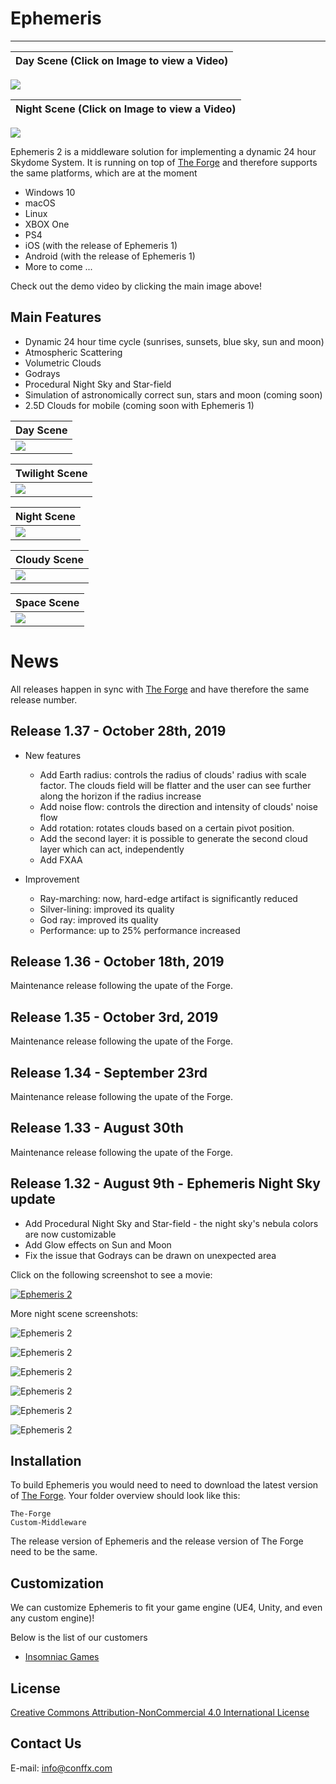 # Ephemeris
----

| Day Scene (Click on Image to view a Video) | 
|---|
[![](Screenshots/main.png)](https://vimeo.com/369379476)

| Night Scene (Click on Image to view a Video) |
|---|
[![](Screenshots/03.png)](https://vimeo.com/352541826)

Ephemeris 2 is a middleware solution for implementing a dynamic 24 hour Skydome System. It is running on top of [The Forge](https://github.com/ConfettiFX/The-Forge) and therefore supports the same platforms, which are at the moment 
* Windows 10
* macOS
* Linux
* XBOX One
* PS4
* iOS (with the release of Ephemeris 1)
* Android  (with the release of Ephemeris 1)
* More to come ...

Check out the demo video by clicking the main image above!

## Main Features

  - Dynamic 24 hour time cycle (sunrises, sunsets, blue sky, sun and moon)
  - Atmospheric Scattering
  - Volumetric Clouds
  - Godrays
  - Procedural Night Sky and Star-field 
  - Simulation of astronomically correct sun, stars and moon (coming soon)
  - 2.5D Clouds for mobile (coming soon with Ephemeris 1)
   
| Day Scene |
|---|
|![](Screenshots/01.png)|

| Twilight Scene |
|---|
|![](Screenshots/02.png)|

| Night Scene |
|---|
|![](Screenshots/05.png)|

| Cloudy Scene |
|---|
|![](Screenshots/04.png)|

| Space Scene |
|---|
|![](Screenshots/06.png)|


# News
All releases happen in sync with [The Forge](https://github.com/ConfettiFX/The-Forge) and have therefore the same release number.

## Release 1.37 - October 28th, 2019
* New features
  * Add Earth radius: controls the radius of clouds' radius with scale factor. The clouds field will be flatter and the user can see further along the horizon if the radius increase
  * Add noise flow: controls the direction and intensity of clouds' noise flow
  * Add rotation: rotates clouds based on a certain pivot position.
  * Add the second layer: it is possible to generate the second cloud layer which can act, independently
  * Add FXAA

* Improvement
  * Ray-marching: now, hard-edge artifact is significantly reduced
  * Silver-lining: improved its quality
  * God ray: improved its quality
  * Performance: up to 25% performance increased

## Release 1.36 - October 18th, 2019
Maintenance release following the upate of the Forge.

## Release 1.35 - October 3rd, 2019
Maintenance release following the upate of the Forge.

## Release 1.34 - September 23rd
Maintenance release following the upate of the Forge.

## Release 1.33 - August 30th
Maintenance release following the upate of the Forge.

## Release 1.32 - August 9th - Ephemeris Night Sky update 
* Add Procedural Night Sky and Star-field - the night sky's nebula colors are now customizable
* Add Glow effects on Sun and Moon
* Fix the issue that Godrays can be drawn on unexpected area

Click on the following screenshot to see a movie:

 [![Ephemeris 2](Screenshots/NightSky02.png)](https://vimeo.com/352541826)

 More night scene screenshots:

![Ephemeris 2](Screenshots/NightSky03.png)

![Ephemeris 2](Screenshots/NightSky04.png)

![Ephemeris 2](Screenshots/NightSky05.png)

![Ephemeris 2](Screenshots/NightSky06.png)

![Ephemeris 2](Screenshots/NightSky07.png)

![Ephemeris 2](Screenshots/NightSky08.png)

 
## Installation

 To build Ephemeris you would need to need to download the latest version of [The Forge](https://github.com/ConfettiFX/The-Forge). Your folder overview should look like this:

 ```
 The-Forge
 Custom-Middleware
 ```

The release version of Ephemeris and the release version of The Forge need to be the same.


## Customization

We can customize Ephemeris to fit your game engine (UE4, Unity, and even any custom engine)!

Below is the list of our customers

- [Insomniac Games](https://insomniac.games/)


## License

[Creative Commons Attribution-NonCommercial 4.0 International License](https://creativecommons.org/licenses/by-nc/4.0/legalcode)


## Contact Us

E-mail: info@conffx.com
